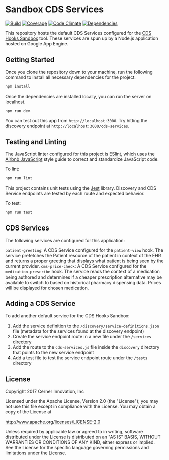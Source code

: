 # Sandbox CDS Services

[![Build](https://img.shields.io/travis/cds-hooks/sandbox-cds-services.svg)](https://travis-ci.org/cds-hooks/sandbox-cds-services)
[![Coverage](https://img.shields.io/coveralls/github/cds-hooks/sandbox-cds-services.svg)](https://coveralls.io/github/cds-hooks/sandbox-cds-services?branch=master)
[![Code Climate](https://img.shields.io/codeclimate/maintainability/cds-hooks/sandbox-cds-services.svg)](https://codeclimate.com/github/cds-hooks/sandbox-cds-services)
[![Dependencies](http://img.shields.io/gemnasium/cds-hooks/sandbox-cds-services.svg)](https://gemnasium.com/cds-hooks/sandbox-cds-services)


This repository hosts the default CDS Services configured for the [CDS Hooks Sandbox](http://sandbox.cds-hooks.org) tool. These services are spun up by a Node.js application hosted on Google App Engine.

## Getting Started
Once you clone the repository down to your machine, run the following command to install all necessary dependencies for the project.
```javascript
npm install
```

Once the dependencies are installed locally, you can run the server on localhost.
```javascript
npm run dev
```

You can test out this app from `http://localhost:3000`. Try hitting the discovery endpoint at `http://localhost:3000/cds-services`.

## Testing and Linting
The JavaScript linter configured for this project is [ESlint](https://eslint.org/), which uses the [Airbnb JavaScript](https://github.com/airbnb/javascript) style guide to correct and standardize JavaScript code. 

To lint:
```javascript
npm run lint
```
This project contains unit tests using the [Jest](https://facebook.github.io/jest/) library. Discovery and CDS Service endpoints are tested by each route and expected behavior.

To test:
```javascript
npm run test
```

## CDS Services
The following services are configured for this application:

`patient-greeting`: A CDS Service configured for the `patient-view` hook. The service prefetches the Patient resource of the patient in context of the EHR and returns a proper greeting that displays what patient is being seen by the current provider.
`cms-price-check`: A CDS Service configured for the `medication-prescribe` hook. The service reads the context of a medication being authored and determines if a cheaper prescription alternative may be available to switch to based on historical pharmacy dispensing data. Prices will be displayed for chosen medication.

## Adding a CDS Service

To add another default service for the CDS Hooks Sandbox:

1. Add the service definition to the `/discovery/service-definitions.json` file (metadata for the services found at the discovery endpoint)
2. Create the service endpoint route in a new file under the `/services` directory
3. Add the route to the `cds-services.js` file inside the `discovery` directory that points to the new service endpoint
4. Add a test file to test the service endpoint route under the `/tests` directory

## License

Copyright 2017 Cerner Innovation, Inc

Licensed under the Apache License, Version 2.0 (the "License");
you may not use this file except in compliance with the License.
You may obtain a copy of the License at

   http://www.apache.org/licenses/LICENSE-2.0

Unless required by applicable law or agreed to in writing, software
distributed under the License is distributed on an "AS IS" BASIS,
WITHOUT WARRANTIES OR CONDITIONS OF ANY KIND, either express or implied.
See the License for the specific language governing permissions and
limitations under the License.

